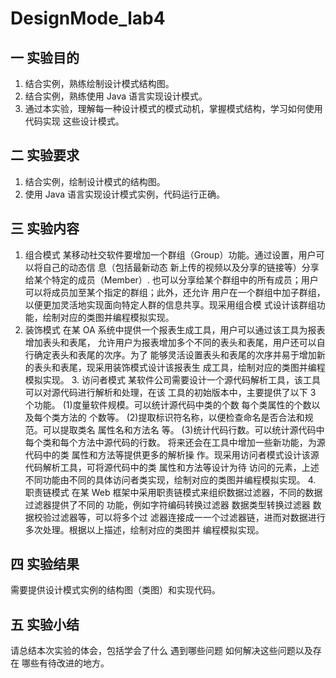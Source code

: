 # DesignMode_lab4

## 一 实验目的

1. 结合实例，熟练绘制设计模式结构图。
2. 结合实例，熟练使用 Java 语言实现设计模式。
3. 通过本实验，理解每一种设计模式的模式动机，掌握模式结构，学习如何使用代码实现
   这些设计模式。

## 二 实验要求

1. 结合实例，绘制设计模式的结构图。
2. 使用 Java 语言实现设计模式实例，代码运行正确。

## 三 实验内容

1. 组合模式
   某移动社交软件要增加一个群组（Group）功能。通过设置，用户可以将自己的动态信
   息（包括最新动态 新上传的视频以及分享的链接等）分享给某个特定的成员（Member）. 也可以分享给某个群组中的所有成员；用户可以将成员加至某个指定的群组；此外，还允许
   用户在一个群组中加子群组，以便更加灵活地实现面向特定人群的信息共享。现采用组合模
   式设计该群组功能，绘制对应的类图并编程模拟实现。
2. 装饰模式
   在某 OA 系统中提供一个报表生成工具，用户可以通过该工具为报表增加表头和表尾，
   允许用户为报表增加多个不同的表头和表尾，用户还可以自行确定表头和表尾的次序。为了
   能够灵活设置表头和表尾的次序并易于增加新的表头和表尾，现采用装饰模式设计该报表生
   成工具，绘制对应的类图并编程模拟实现。 3. 访问者模式
   某软件公司需要设计一个源代码解析工具，该工具可以对源代码进行解析和处理，在该
   工具的初始版本中，主要提供了以下 3 个功能。
   (1)度量软件规模。可以统计源代码中类的个数 每个类属性的个数以及每个类方法的
   个数等。
   (2)提取标识符名称，以便检查命名是否合法和规范。可以提取类名 属性名和方法名
   等。
   (3)统计代码行数。可以统计源代码中每个类和每个方法中源代码的行数。
   将来还会在工具中增加一些新功能，为源代码中的类 属性和方法等提供更多的解析操
   作。现采用访问者模式设计该源代码解析工具，可将源代码中的类 属性和方法等设计为待
   访问的元素，上述不同功能由不同的具体访问者类实现，绘制对应的类图并编程模拟实现。 4. 职责链模式
   在某 Web 框架中采用职责链模式来组织数据过滤器，不同的数据过滤器提供了不同的
   功能，例如字符编码转换过滤器 数据类型转换过滤器 数据校验过滤器等，可以将多个过
   滤器连接成一一个过滤器链，进而对数据进行多次处理。根据以上描述，绘制对应的类图并
   编程模拟实现。

## 四 实验结果

需要提供设计模式实例的结构图（类图）和实现代码。

## 五 实验小结

请总结本次实验的体会，包括学会了什么 遇到哪些问题 如何解决这些问题以及存在
哪些有待改进的地方。